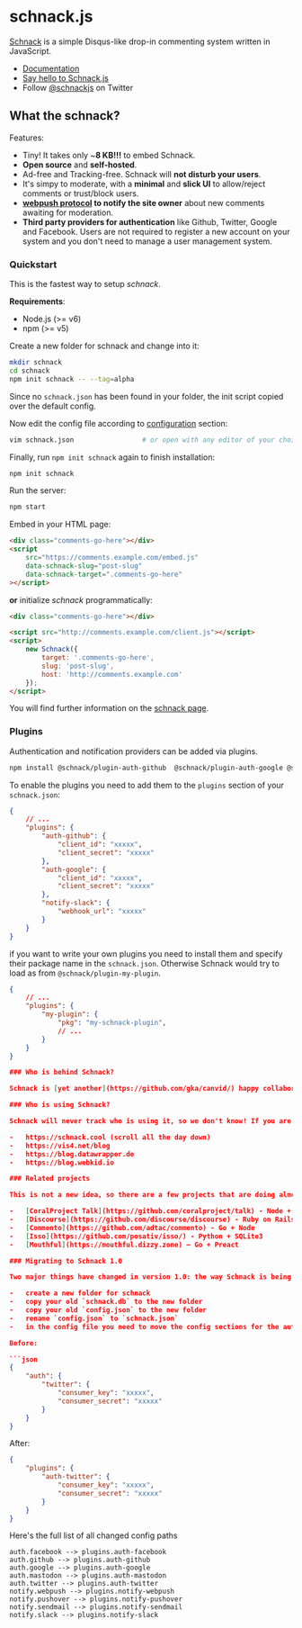# schnack.js

[Schnack](https://dict.leo.org/englisch-deutsch/schnack) is a simple Disqus-like drop-in commenting system written in JavaScript.

-   [Documentation](https://schnack.cool/)
-   [Say hello to Schnack.js](https://www.vis4.net/blog/2017/10/hello-schnack/)
-   Follow [@schnackjs](https://twitter.com/schnackjs) on Twitter

## What the schnack?

Features:

-   Tiny! It takes only ~**8 KB!!!** to embed Schnack.
-   **Open source** and **self-hosted**.
-   Ad-free and Tracking-free. Schnack will **not disturb your users**.
-   It's simpy to moderate, with a **minimal** and **slick UI** to allow/reject comments or trust/block users.
-   **[webpush protocol](https://tools.ietf.org/html/draft-ietf-webpush-protocol-12) to notify the site owner** about new comments awaiting for moderation.
-   **Third party providers for authentication** like Github, Twitter, Google and Facebook. Users are not required to register a new account on your system and you don't need to manage a user management system.

### Quickstart

This is the fastest way to setup _schnack_.

**Requirements**:

-   Node.js (>= v6)
-   npm (>= v5)

Create a new folder for schnack and change into it:

```bash
mkdir schnack
cd schnack
npm init schnack -- --tag=alpha
```

Since no `schnack.json` has been found in your folder, the init script copied over the default config.

Now edit the config file according to [configuration](https://schnack.cool/#configuration) section:

```bash
vim schnack.json                 # or open with any editor of your choice
```

Finally, run `npm init schnack` again to finish installation:

```bash
npm init schnack
```

Run the server:

```bash
npm start
```

Embed in your HTML page:

```html
<div class="comments-go-here"></div>
<script
    src="https://comments.example.com/embed.js"
    data-schnack-slug="post-slug"
    data-schnack-target=".comments-go-here"
></script>
```

**or** initialize _schnack_ programmatically:

```html
<div class="comments-go-here"></div>

<script src="http://comments.example.com/client.js"></script>
<script>
    new Schnack({
        target: '.comments-go-here',
        slug: 'post-slug',
        host: 'http://comments.example.com'
    });
</script>
```

You will find further information on the [schnack page](https://schnack.cool/).

### Plugins

Authentication and notification providers can be added via plugins.

```sh
npm install @schnack/plugin-auth-github  @schnack/plugin-auth-google @schnack/plugin-notify-slack
```

To enable the plugins you need to add them to the `plugins` section of your `schnack.json`:

```json
{
    // ...
    "plugins": {
        "auth-github": {
            "client_id": "xxxxx",
            "client_secret": "xxxxx"
        },
        "auth-google": {
            "client_id": "xxxxx",
            "client_secret": "xxxxx"
        },
        "notify-slack": {
            "webhook_url": "xxxxx"
        }
    }
}
```

if you want to write your own plugins you need to install them and specify their package name in the `schnack.json`. Otherwise Schnack would try to load as from `@schnack/plugin-my-plugin`.

```json
{
    // ...
    "plugins": {
        "my-plugin": {
            "pkg": "my-schnack-plugin",
            // ...
        }
    }
}

### Who is behind Schnack?

Schnack is [yet another](https://github.com/gka/canvid/) happy collaboration between [Webkid](https://webkid.io/) and [Gregor Aisch](https://www.vis4.net).

### Who is using Schnack?

Schnack will never track who is using it, so we don't know! If you are a Schnack user, [let us know](https://twitter.com/schnackjs) and we'll add your website here. So far Schnack is being used on:

-   https://schnack.cool (scroll all the day down)
-   https://vis4.net/blog
-   https://blog.datawrapper.de
-   https://blog.webkid.io

### Related projects

This is not a new idea, so there are a few projects that are doing almost the same thing:

-   [CoralProject Talk](https://github.com/coralproject/talk) - Node + MongoDB + Redis
-   [Discourse](https://github.com/discourse/discourse) - Ruby on Rails + PostgreSQL + Redis
-   [Commento](https://github.com/adtac/commento) - Go + Node
-   [Isso](https://github.com/posativ/isso/) - Python + SQLite3
-   [Mouthful](https://mouthful.dizzy.zone) – Go + Preact

### Migrating to Schnack 1.0

Two major things have changed in version 1.0: the way Schnack is being installed and the name and format of the config file.

-   create a new folder for schnack
-   copy your old `schnack.db` to the new folder
-   copy your old `config.json` to the new folder
-   rename `config.json` to `schnack.json`
-   in the config file you need to move the config sections for the auth and notify providers into the new `plugins` section.

Before:

```json
{
    "auth": {
        "twitter": {
            "consumer_key": "xxxxx",
            "consumer_secret": "xxxxx"
        }
    }
}
```

After:

```json
{
    "plugins": {
        "auth-twitter": {
            "consumer_key": "xxxxx",
            "consumer_secret": "xxxxx"
        }
    }
}
```

Here's the full list of all changed config paths

```
auth.facebook --> plugins.auth-facebook
auth.github --> plugins.auth-github
auth.google --> plugins.auth-google
auth.mastodon --> plugins.auth-mastodon
auth.twitter --> plugins.auth-twitter
notify.webpush --> plugins.notify-webpush
notify.pushover --> plugins.notify-pushover
notify.sendmail --> plugins.notify-sendmail
notify.slack --> plugins.notify-slack
```
